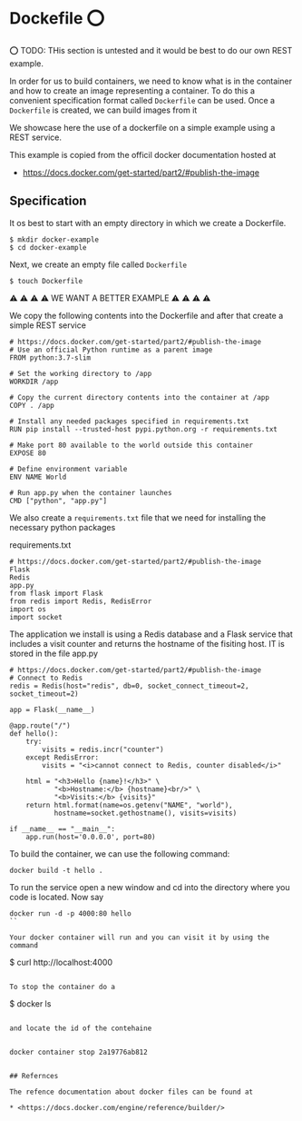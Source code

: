 # Dockefile :o:

:o: TODO: THis section is untested and it would be best to do our own
REST example.

In order for us to build containers, we need to know what is in the
container and how to create an image representing a container. To do
this a convenient specification format called `Dockerfile` can be
used. Once a `Dockerfile` is created, we can build images from it

We showcase here the use of a dockerfile on a simple example using a
REST service.

This example is copied from the officil docker documentation hosted
at

* <https://docs.docker.com/get-started/part2/#publish-the-image>

## Specification

It os best to start with an empty directory in which we create a
Dockerfile.

```console
$ mkdir docker-example
$ cd docker-example
```

Next, we create an empty file called `Dockerfile`

```console
$ touch Dockerfile
```

:warning: :warning: :warning: :warning:
WE WANT A BETTER EXAMPLE
:warning: :warning: :warning: :warning:

We copy the following contents into the Dockerfile and after that
create a simple REST service

```
# https://docs.docker.com/get-started/part2/#publish-the-image
# Use an official Python runtime as a parent image
FROM python:3.7-slim

# Set the working directory to /app
WORKDIR /app

# Copy the current directory contents into the container at /app
COPY . /app

# Install any needed packages specified in requirements.txt
RUN pip install --trusted-host pypi.python.org -r requirements.txt

# Make port 80 available to the world outside this container
EXPOSE 80

# Define environment variable
ENV NAME World

# Run app.py when the container launches
CMD ["python", "app.py"]
```

We also create a `requirements.txt` file that we need for installing the
necessary python packages

requirements.txt

```
# https://docs.docker.com/get-started/part2/#publish-the-image
Flask
Redis
app.py
from flask import Flask
from redis import Redis, RedisError
import os
import socket
```

The application we install is using a Redis database and a Flask
service that includes a visit counter and returns the hostname of the
fisiting host. IT is stored in the file app.py

```
# https://docs.docker.com/get-started/part2/#publish-the-image
# Connect to Redis
redis = Redis(host="redis", db=0, socket_connect_timeout=2, socket_timeout=2)

app = Flask(__name__)

@app.route("/")
def hello():
    try:
        visits = redis.incr("counter")
    except RedisError:
        visits = "<i>cannot connect to Redis, counter disabled</i>"

    html = "<h3>Hello {name}!</h3>" \
           "<b>Hostname:</b> {hostname}<br/>" \
           "<b>Visits:</b> {visits}"
    return html.format(name=os.getenv("NAME", "world"),
           hostname=socket.gethostname(), visits=visits)

if __name__ == "__main__":
    app.run(host='0.0.0.0', port=80)
```


To build the container, we can use the following command:

```
docker build -t hello .
```

To run the service open a new window and cd into the directory where
you code is located. Now say

```
docker run -d -p 4000:80 hello
``

Your docker container will run and you can visit it by using the
command

```
$ curl http://localhost:4000
```

To stop the container do a

```
$ docker ls
```

and locate the id of the contehaine 


docker container stop 2a19776ab812


## Refernces

The refence documentation about docker files can be found at 

* <https://docs.docker.com/engine/reference/builder/>

